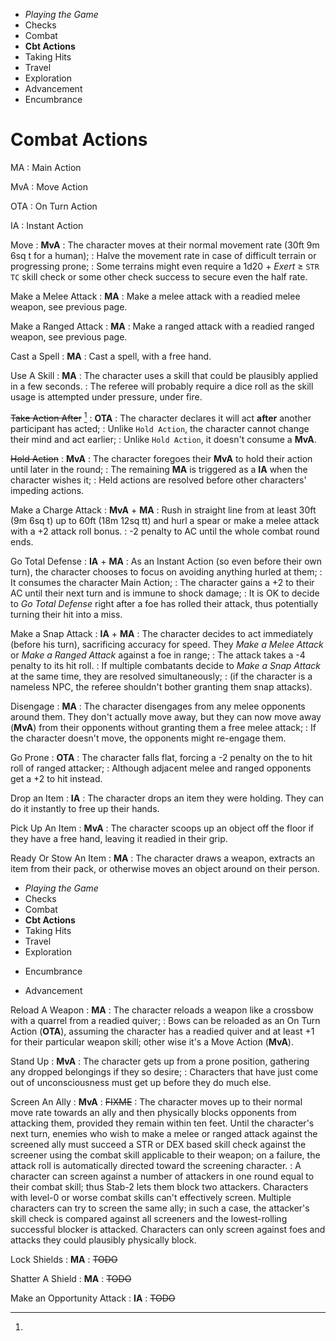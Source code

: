 
<!-- .margin.compass -->
* _Playing the Game_
* Checks
* Combat
* **Cbt Actions**
* Taking Hits
* Travel
* Exploration
* Advancement
* Encumbrance


# Combat Actions

[^1]:
  <!-- .abbreviations -->
  MA
  : Main Action

  MvA
  : Move Action

  OTA
  : On Turn Action

  IA
  : Instant Action


Move
: **MvA**
: The character moves at their normal movement rate (30ft 9m 6sq t for a human);
: Halve the movement rate in case of difficult terrain or progressing prone;
: Some terrains might even require a 1d20 + _Exert_ ≥ `STR TC` skill check or some other check success to secure even the half rate.

Make a Melee Attack
: **MA**
: Make a melee attack with a readied melee weapon, see previous page.

Make a Ranged Attack
: **MA**
: Make a ranged attack with a readied ranged weapon, see previous page.

Cast a Spell
: **MA**
: Cast a spell, with a free hand.

Use A Skill
: **MA**
: The character uses a skill that could be plausibly applied in a few seconds.
: The referee will probably require a dice roll as the skill usage is attempted under pressure, under fire.

~~Take Action After~~ [^1]
: **OTA**
: The character declares it will act **after** another participant has acted;
: Unlike `Hold Action`, the character cannot change their mind and act earlier;
: Unlike `Hold Action`, it doesn't consume a **MvA**.

~~Hold Action~~
: **MvA**
: The character foregoes their **MvA** to hold their action until later in the round;
: The remaining **MA** is triggered as a **IA** when the character wishes it;
: Held actions are resolved before other characters' impeding actions.

Make a Charge Attack
: **MvA** + **MA**
: Rush in straight line from at least 30ft (9m 6sq t) up to 60ft (18m 12sq tt) and hurl a spear or make a melee attack with a +2 attack roll bonus.
: -2 penalty to AC until the whole combat round ends.

<!-- dl break -->

Go Total Defense
: **IA** + **MA**
: As an Instant Action (so even before their own turn), the character chooses to focus on avoiding anything hurled at them;
: It consumes the character Main Action;
: The character gains a +2 to their AC until their next turn and is immune to shock damage;
: It is OK to decide to _Go Total Defense_ right after a foe has rolled their attack, thus potentially turning their hit into a miss.

Make a Snap Attack
: **IA** + **MA**
: The character decides to act immediately (before his turn), sacrificing accuracy for speed. They _Make a Melee Attack_ or _Make a Ranged Attack_ against a foe in range;
: The attack takes a -4 penalty to its hit roll.
: If multiple combatants decide to _Make a Snap Attack_ at the same time, they are resolved simultaneously;
: (if the character is a nameless NPC, the referee shouldn't bother granting them snap attacks).

Disengage
: **MA**
: The character disengages from any melee opponents around them. They don't actually move away, but they can now move away (**MvA**) from their opponents without granting them a free melee attack;
: If the character doesn't move, the opponents might re-engage them.

Go Prone
: **OTA**
: The character falls flat, forcing a -2 penalty on the to hit roll of ranged attacker;
: Although adjacent melee and ranged opponents get a +2 to hit instead.

Drop an Item
: **IA**
: The character drops an item they were holding. They can do it instantly to free up their hands.

Pick Up An Item
: **MvA**
: The character scoops up an object off the floor if they have a free hand, leaving it readied in their grip.

Ready Or Stow An Item
: **MA**
: The character draws a weapon, extracts an item from their pack, or otherwise moves an object around on their person.


<!-- PAGE BREAK cactions -->

<!-- .margin.compass -->
* _Playing the Game_
* Checks
* Combat
* **Cbt Actions**
* Taking Hits
* Travel
* Exploration
+ Encumbrance
* Advancement


Reload A Weapon
: **MA**
: The character reloads a weapon like a crossbow with a quarrel from a readied quiver;
: Bows can be reloaded as an On Turn Action (**OTA**), assuming the character has a readied quiver and at least +1 for their particular weapon skill; other wise it's a Move Action (**MvA**).

Stand Up
: **MvA**
: The character gets up from a prone position, gathering any dropped belongings if they so desire;
: Characters that have just come out of unconsciousness must get up before they do much else.

Screen An Ally
: **MvA**
: ~~FIXME~~
: The character moves up to their normal move rate towards an ally and then physically blocks opponents from attacking them, provided they remain within ten feet. Until the character's next turn, enemies who wish to make a melee or ranged attack against the screened ally must succeed a STR or DEX based skill check against the screener using the combat skill applicable to their weapon; on a failure, the attack roll is automatically directed toward the screening character.
: A character can screen against a number of attackers in one round equal to their combat skill; thus Stab-2 lets them block two attackers. Characters with level-0 or worse combat skills can't effectively screen. Multiple characters can try to screen the same ally; in such a case, the attacker's skill check is compared against all screeners and the lowest-rolling successful blocker is attacked. Characters can only screen against foes and attacks they could plausibly physically block.

Lock Shields
: **MA**
: ~~TODO~~

Shatter A Shield
: **MA**
: ~~TODO~~

Make an Opportunity Attack
: **IA**
: ~~TODO~~

